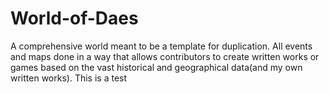 # World-of-Daes
A comprehensive world meant to be a template for duplication. All events and maps done in a way that allows contributors to create written works or games based on the vast historical and geographical data(and my own written works).
This is a test